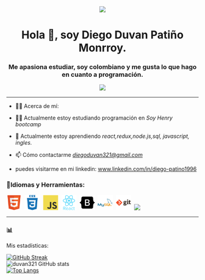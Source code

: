 <div id="header" align="center">
<img src="https://media1.giphy.com/media/idSEtVpsq0zpzKIhW1/200w.webp?cid=ecf05e47bl8ra0iwcts6dex3z8yo7r1ip9namkitca2m8pff&rid=200w.webp&ct=g" width="200"/>
<h1 align="center">Hola 👋, soy Diego Duvan Patiño Monrroy.</h1>
<h3 align="center">Me apasiona estudiar, soy colombiano y me gusta lo que hago en cuanto a programación.</h3>
</div>

<div id="badges" align="center"><a href="https://github.com/duvan321/duvan321/edit/main/README.md" target="_blank">
<img src="https://img.shields.io/github/gist/last-commit/duvan321?logo=github"/>
</a>
</div>

- - -
- 🙎‍♂️ Acerca de mí:

- 👨‍💻 Actualmente estoy estudiando programación en *Soy Henry bootcamp*
- 🌱 Actualmente estoy aprendiendo *react,redux,node.js,sql, javascript, ingles.*
- 📫 Cómo contactarme
*diegoduvan321@gmail.com*
- puedes visitarme en mi linkedin: www.linkedin.com/in/diego-patino1996



<div align="left">
<h3>🔨Idiomas y Herramientas:</h3>
<div>
<img src="https://github.com/devicons/devicon/raw/master/icons/html5/html5-original.svg" title="HTML5" alt="HTML" width="40" height="40"/>&nbsp;
<img src="https://github.com/devicons/devicon/raw/master/icons/css3/css3-plain-wordmark.svg" title="CSS3" alt="CSS" width="40" height="40"/>&nbsp;
<img src="https://github.com/devicons/devicon/raw/master/icons/javascript/javascript-original.svg" title="JAVASCRIPT" alt="JAVASCRIPT" width="40" height="40"/>&nbsp;
<img src="https://github.com/devicons/devicon/raw/master/icons/react/react-original-wordmark.svg" title="REACT" alt="REACT" width="40" height="40"/>&nbsp;
<img src="https://github.com/devicons/devicon/raw/master/icons/bootstrap/bootstrap-plain.svg" title="BOOTSTRAP" alt="BOOTSTRAP" width="40" height="40"/>&nbsp;
<img src="https://github.com/devicons/devicon/raw/master/icons/mysql/mysql-original-wordmark.svg" title="MYSQL" alt="MYSQL" width="40" height="40"/>&nbsp;
<img src="https://github.com/devicons/devicon/raw/master/icons/git/git-original-wordmark.svg" title="GIT" alt="GIT" width="40" height="40"/>&nbsp;
 <img src="https://skillicons.dev/icons?i=vite,redux,nodejs,postgres,postman,sequelize,msq" />

- - -
### 📊 
Mis estadísticas:

[![GitHub Streak](http://github-readme-streak-stats.herokuapp.com?user=duvan321&theme=dracula&hide_border=falso&border_radius=4.4&locale=es&mode=weekly)](https://git.io/streak-stats)<br>
![duvan321 GitHub stats](https://github-readme-stats.vercel.app/api?username=duvan321&show_icons=true&theme=radical)<br>
[![Top Langs](https://github-readme-stats.vercel.app/api/top-langs/?username=duvan321&langs_count=8)](https://github.com/anuraghazra/github-readme-stats)

